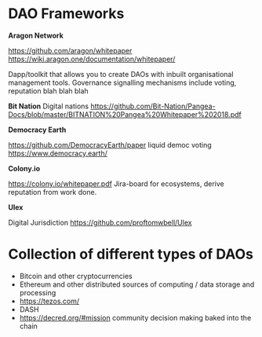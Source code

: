 # DAO Frameworks

**Aragon Network**

https://github.com/aragon/whitepaper
https://wiki.aragon.one/documentation/whitepaper/

Dapp/toolkit that allows you to create DAOs with inbuilt organisational management tools. Governance signalling mechanisms include voting, reputation blah blah blah

**Bit Nation**
Digital nations
https://github.com/Bit-Nation/Pangea-Docs/blob/master/BITNATION%20Pangea%20Whitepaper%202018.pdf

**Democracy Earth**

https://github.com/DemocracyEarth/paper
liquid democ voting
https://www.democracy.earth/

**Colony.io**

https://colony.io/whitepaper.pdf
Jira-board for ecosystems, derive reputation from work done.

**Ulex**

Digital Jurisdiction
https://github.com/proftomwbell/Ulex



# Collection of different types of DAOs

- Bitcoin and other cryptocurrencies
- Ethereum and other distributed sources of computing / data storage and processing
- https://tezos.com/
- DASH
- https://decred.org/#mission community decision making baked into the chain
